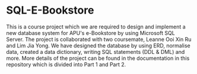 # SQL-E-Bookstore
This is a course project which we are required to design and implement a new database system for APU's e-Bookstore by using Microsoft SQL Server. The project is collaborated with two coursemate, Leanne Ooi Xin Ru and Lim Jia Yong. We have designed the database by using ERD, normalise data, created a data dictionary, writing SQL statements (DDL & DML) and more. More details of the project can be found in the documentation in this repository which is divided into Part 1 and Part 2. 

